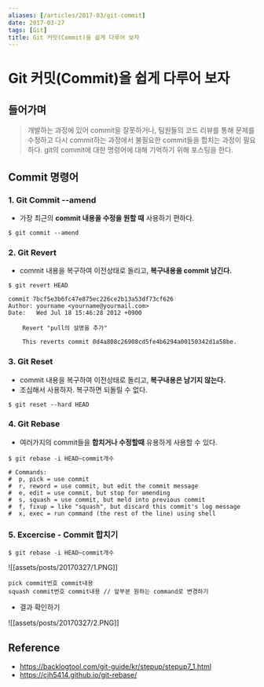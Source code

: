 ```yaml
---
aliases: [/articles/2017-03/git-commit]
date: 2017-03-27
tags: [Git]
title: Git 커밋(Commit)을 쉽게 다루어 보자
---
```

# Git 커밋(Commit)을 쉽게 다루어 보자
## 들어가며
> 개발하는 과정에 있어 commit을 잘못하거나, 팀원들의 코드 리뷰를 통해 문제를 수정하고 다시 commit하는 과정에서 불필요한 commit들을 합치는 과정이 필요하다. git의 commit에 대한 명령어에 대해 기억하기 위해 포스팅을 한다.

## Commit 명령어
### 1. Git Commit --amend
- 가장 최근의 **commit 내용을 수정을 원할 때** 사용하기 편하다.

```shell
$ git commit --amend
```
### 2. Git Revert
- commit 내용을 복구하여 이전상태로 돌리고, **복구내용을 commit 남긴다.**

```shell
$ git revert HEAD
```

```shell
commit 7bcf5e3b6fc47e875ec226ce2b13a53df73cf626
Author: yourname <yourname@yourmail.com>
Date:   Wed Jul 18 15:46:28 2012 +0900

    Revert "pull의 설명을 추가"

    This reverts commit 0d4a808c26908cd5fe4b6294a00150342d1a58be.
```

### 3. Git Reset
- commit 내용을 복구하여 이전상태로 돌리고, **복구내용은 남기지 않는다.**
- 조심해서 사용하자. 복구하면 되돌릴 수 없다.

```shell
$ git reset --hard HEAD
```

### 4. Git Rebase
- 여러가지의 commit들을 **합치거나 수정할때** 유용하게 사용할 수 있다.

```shell
$ git rebase -i HEAD~commit개수
```

```shell
# Commands:
#  p, pick = use commit
#  r, reword = use commit, but edit the commit message
#  e, edit = use commit, but stop for amending
#  s, squash = use commit, but meld into previous commit
#  f, fixup = like "squash", but discard this commit's log message
#  x, exec = run command (the rest of the line) using shell
```

### 5. Excercise - Commit 합치기

```shell
$ git rebase -i HEAD~commit개수
```

![[assets/posts/20170327/1.PNG]]

```shell
pick commit번호 commit내용
squash commit번호 commit내용 // 앞부분 원하는 command로 변경하기
```

- 결과 확인하기

![[assets/posts/20170327/2.PNG]]

## Reference
- <https://backlogtool.com/git-guide/kr/stepup/stepup7_1.html>
- <https://cjh5414.github.io/git-rebase/>

